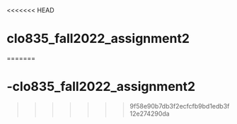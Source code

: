 <<<<<<< HEAD
# clo835_fall2022_assignment2
=======
# -clo835_fall2022_assignment2
>>>>>>> 9f58e90b7db3f2ecfcfb9bd1edb3f12e274290da
